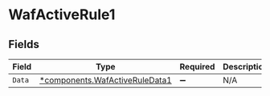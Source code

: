 # WafActiveRule1


## Fields

| Field                                                                       | Type                                                                        | Required                                                                    | Description                                                                 |
| --------------------------------------------------------------------------- | --------------------------------------------------------------------------- | --------------------------------------------------------------------------- | --------------------------------------------------------------------------- |
| `Data`                                                                      | [*components.WafActiveRuleData1](../../models/shared/wafactiveruledata1.md) | :heavy_minus_sign:                                                          | N/A                                                                         |